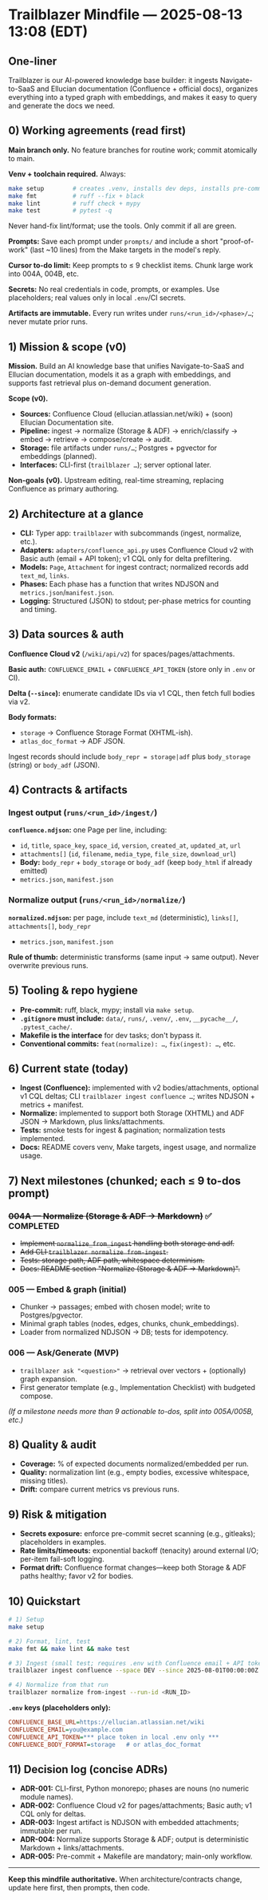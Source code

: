 # Trailblazer Mindfile — 2025-08-13 13:08 (EDT)

## One-liner

Trailblazer is our AI-powered knowledge base builder: it ingests Navigate-to-SaaS and Ellucian documentation (Confluence + official docs), organizes everything into a typed graph with embeddings, and makes it easy to query and generate the docs we need.

## 0) Working agreements (read first)

**Main branch only.** No feature branches for routine work; commit atomically to main.

**Venv + toolchain required.** Always:

```bash
make setup        # creates .venv, installs dev deps, installs pre-commit
make fmt          # ruff --fix + black
make lint         # ruff check + mypy
make test         # pytest -q
```

Never hand-fix lint/format; use the tools. Only commit if all are green.

**Prompts:** Save each prompt under `prompts/` and include a short "proof-of-work" (last ~10 lines) from the Make targets in the model's reply.

**Cursor to-do limit:** Keep prompts to ≤ 9 checklist items. Chunk large work into 004A, 004B, etc.

**Secrets:** No real credentials in code, prompts, or examples. Use placeholders; real values only in local `.env`/CI secrets.

**Artifacts are immutable.** Every run writes under `runs/<run_id>/<phase>/…`; never mutate prior runs.

## 1) Mission & scope (v0)

**Mission.** Build an AI knowledge base that unifies Navigate-to-SaaS and Ellucian documentation, models it as a graph with embeddings, and supports fast retrieval plus on-demand document generation.

**Scope (v0).**

- **Sources:** Confluence Cloud (ellucian.atlassian.net/wiki) + (soon) Ellucian Documentation site.
- **Pipeline:** ingest → normalize (Storage & ADF) → enrich/classify → embed → retrieve → compose/create → audit.
- **Storage:** file artifacts under `runs/…`; Postgres + pgvector for embeddings (planned).
- **Interfaces:** CLI-first (`trailblazer …`); server optional later.

**Non-goals (v0).** Upstream editing, real-time streaming, replacing Confluence as primary authoring.

## 2) Architecture at a glance

- **CLI:** Typer app: `trailblazer` with subcommands (ingest, normalize, etc.).
- **Adapters:** `adapters/confluence_api.py` uses Confluence Cloud v2 with Basic auth (email + API token); v1 CQL only for delta prefiltering.
- **Models:** `Page`, `Attachment` for ingest contract; normalized records add `text_md`, `links`.
- **Phases:** Each phase has a function that writes NDJSON and `metrics.json`/`manifest.json`.
- **Logging:** Structured (JSON) to stdout; per-phase metrics for counting and timing.

## 3) Data sources & auth

**Confluence Cloud v2** (`/wiki/api/v2`) for spaces/pages/attachments.

**Basic auth:** `CONFLUENCE_EMAIL` + `CONFLUENCE_API_TOKEN` (store only in `.env` or CI).

**Delta (`--since`):** enumerate candidate IDs via v1 CQL, then fetch full bodies via v2.

**Body formats:**

- `storage` → Confluence Storage Format (XHTML-ish).
- `atlas_doc_format` → ADF JSON.

Ingest records should include `body_repr = storage|adf` plus `body_storage` (string) or `body_adf` (JSON).

## 4) Contracts & artifacts

### Ingest output (`runs/<run_id>/ingest/`)

**`confluence.ndjson`:** one Page per line, including:

- `id`, `title`, `space_key`, `space_id`, `version`, `created_at`, `updated_at`, `url`
- `attachments[]` (`id`, `filename`, `media_type`, `file_size`, `download_url`)
- **Body:** `body_repr` + `body_storage` or `body_adf` (keep `body_html` if already emitted)
- `metrics.json`, `manifest.json`

### Normalize output (`runs/<run_id>/normalize/`)

**`normalized.ndjson`:** per page, include `text_md` (deterministic), `links[]`, `attachments[]`, `body_repr`

- `metrics.json`, `manifest.json`

**Rule of thumb:** deterministic transforms (same input → same output). Never overwrite previous runs.

## 5) Tooling & repo hygiene

- **Pre-commit:** ruff, black, mypy; install via `make setup`.
- **`.gitignore` must include:** `data/`, `runs/`, `.venv/`, `.env`, `__pycache__/`, `.pytest_cache/`.
- **Makefile is the interface** for dev tasks; don't bypass it.
- **Conventional commits:** `feat(normalize): …`, `fix(ingest): …`, etc.

## 6) Current state (today)

- **Ingest (Confluence):** implemented with v2 bodies/attachments, optional v1 CQL deltas; CLI `trailblazer ingest confluence …`; writes NDJSON + metrics + manifest.
- **Normalize:** implemented to support both Storage (XHTML) and ADF JSON → Markdown, plus links/attachments.
- **Tests:** smoke tests for ingest & pagination; normalization tests implemented.
- **Docs:** README covers venv, Make targets, ingest usage, and normalize usage.

## 7) Next milestones (chunked; each ≤ 9 to-dos prompt)

### ~~004A — Normalize (Storage & ADF → Markdown)~~ ✅ COMPLETED

- ~~Implement `normalize_from_ingest` handling both storage and adf.~~
- ~~Add CLI `trailblazer normalize from-ingest`.~~
- ~~Tests: storage path, ADF path, whitespace determinism.~~
- ~~Docs: README section "Normalize (Storage & ADF → Markdown)".~~

### 005 — Embed & graph (initial)

- Chunker → passages; embed with chosen model; write to Postgres/pgvector.
- Minimal graph tables (nodes, edges, chunks, chunk_embeddings).
- Loader from normalized NDJSON → DB; tests for idempotency.

### 006 — Ask/Generate (MVP)

- `trailblazer ask "<question>"` → retrieval over vectors + (optionally) graph expansion.
- First generator template (e.g., Implementation Checklist) with budgeted compose.

*(If a milestone needs more than 9 actionable to-dos, split into 005A/005B, etc.)*

## 8) Quality & audit

- **Coverage:** % of expected documents normalized/embedded per run.
- **Quality:** normalization lint (e.g., empty bodies, excessive whitespace, missing titles).
- **Drift:** compare current metrics vs previous runs.

## 9) Risk & mitigation

- **Secrets exposure:** enforce pre-commit secret scanning (e.g., gitleaks); placeholders in examples.
- **Rate limits/timeouts:** exponential backoff (tenacity) around external I/O; per-item fail-soft logging.
- **Format drift:** Confluence format changes—keep both Storage & ADF paths healthy; favor v2 for bodies.

## 10) Quickstart

```bash
# 1) Setup
make setup

# 2) Format, lint, test
make fmt && make lint && make test

# 3) Ingest (small test; requires .env with Confluence email + API token)
trailblazer ingest confluence --space DEV --since 2025-08-01T00:00:00Z --max-pages 10

# 4) Normalize from that run
trailblazer normalize from-ingest --run-id <RUN_ID>
```

**`.env` keys (placeholders only):**

```ini
CONFLUENCE_BASE_URL=https://ellucian.atlassian.net/wiki
CONFLUENCE_EMAIL=you@example.com
CONFLUENCE_API_TOKEN=*** place token in local .env only ***
CONFLUENCE_BODY_FORMAT=storage   # or atlas_doc_format
```

## 11) Decision log (concise ADRs)

- **ADR-001:** CLI-first, Python monorepo; phases are nouns (no numeric module names).
- **ADR-002:** Confluence Cloud v2 for pages/attachments; Basic auth; v1 CQL only for deltas.
- **ADR-003:** Ingest artifact is NDJSON with embedded attachments; immutable per run.
- **ADR-004:** Normalize supports Storage & ADF; output is deterministic Markdown + links/attachments.
- **ADR-005:** Pre-commit + Makefile are mandatory; main-only workflow.

______________________________________________________________________

**Keep this mindfile authoritative.** When architecture/contracts change, update here first, then prompts, then code.
